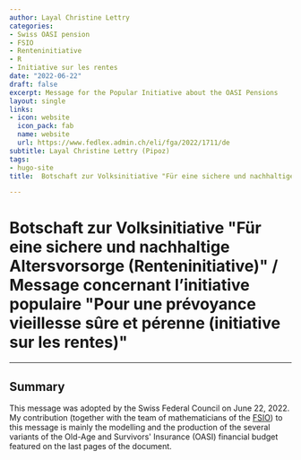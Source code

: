 ```yaml
---
author: Layal Christine Lettry
categories:
- Swiss OASI pension
- FSIO
- Renteninitiative
- R
- Initiative sur les rentes
date: "2022-06-22"
draft: false
excerpt: Message for the Popular Initiative about the OASI Pensions
layout: single
links:
- icon: website
  icon_pack: fab
  name: website
  url: https://www.fedlex.admin.ch/eli/fga/2022/1711/de
subtitle: Layal Christine Lettry (Pipoz)
tags:
- hugo-site
title:  Botschaft zur Volksinitiative "Für eine sichere und nachhaltige Altersvorsorge (Renteninitiative)" / Message concernant l’initiative populaire "Pour une prévoyance vieillesse sûre et pérenne (initiative sur les rentes)"

---
```

# Botschaft zur Volksinitiative "Für eine sichere und nachhaltige Altersvorsorge (Renteninitiative)" / Message concernant l’initiative populaire "Pour une prévoyance vieillesse sûre et pérenne (initiative sur les rentes)"
---

## Summary
This message was adopted by the Swiss Federal Council on June 22, 2022. My contribution (together with the team of mathematicians of the [FSIO](https://www.bsv.admin.ch/bsv/en/home.html)) to this message is mainly the modelling and the production of the several variants of the Old-Age and Survivors' Insurance (OASI) financial budget featured
on the last pages of the document.
